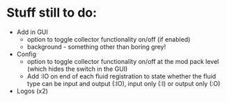 # Stuff still to do:

- Add in GUI
  - option to toggle collector functionality on/off (if enabled)
  - background - something other than boring grey!
- Config
  - option to toggle collector functionality on/off
    at the mod pack level (which hides the switch in the GUI)
  - Add :IO on end of each fluid registration to state
    whether the fluid type can be input and output (:IO),
    input only (:I) or output only (:O)
- Logos (x2)

